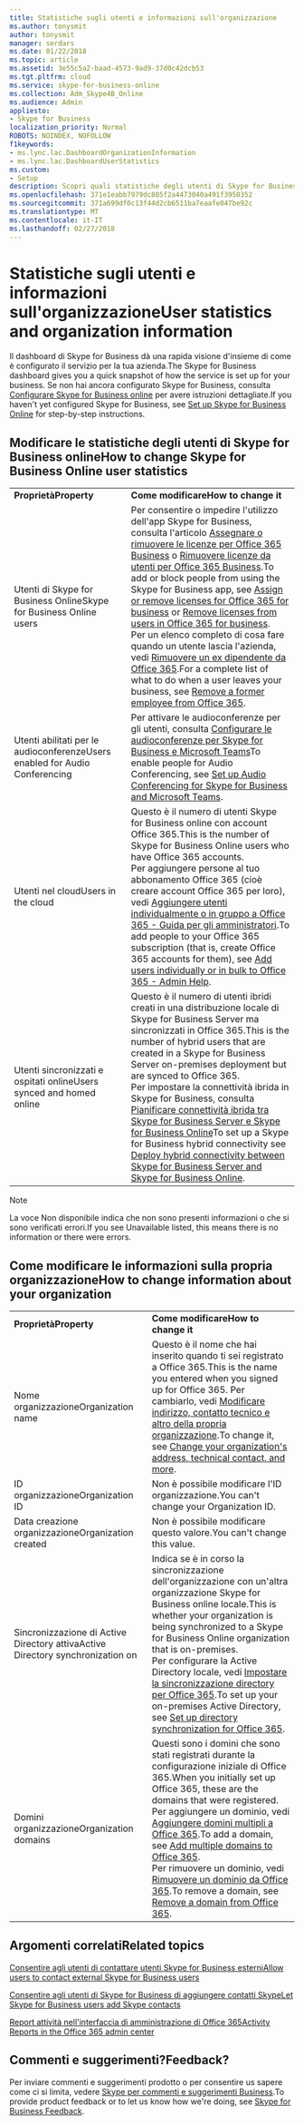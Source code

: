 ```yaml
---
title: Statistiche sugli utenti e informazioni sull'organizzazione
ms.author: tonysmit
author: tonysmit
manager: serdars
ms.date: 01/22/2018
ms.topic: article
ms.assetid: 3e55c5a2-baad-4573-9ad9-37d0c42dcb53
ms.tgt.pltfrm: cloud
ms.service: skype-for-business-online
ms.collection: Adm_Skype4B_Online
ms.audience: Admin
appliesto:
- Skype for Business
localization_priority: Normal
ROBOTS: NOINDEX, NOFOLLOW
f1keywords:
- ms.lync.lac.DashboardOrganizationInformation
- ms.lync.lac.DashboardUserStatistics
ms.custom:
- Setup
description: Scopri quali statistiche degli utenti di Skype for Business sono disponibili, ad esempio il numero di utenti abilitati, gli utenti con accesso alle conferenze o gli utenti abilitati per Office 365.
ms.openlocfilehash: 371e1eabb7979dc805f2a4473040a491f3950352
ms.sourcegitcommit: 371a699df0c13f44d2cb6511ba7eaafe047be92c
ms.translationtype: MT
ms.contentlocale: it-IT
ms.lasthandoff: 02/27/2018
---
```

# <a name="user-statistics-and-organization-information"></a><span data-ttu-id="51f32-103">Statistiche sugli utenti e informazioni sull'organizzazione</span><span class="sxs-lookup"><span data-stu-id="51f32-103">User statistics and organization information</span></span>

<span data-ttu-id="51f32-104">Il dashboard di Skype for Business dà una rapida visione d'insieme di come è configurato il servizio per la tua azienda.</span><span class="sxs-lookup"><span data-stu-id="51f32-104">The Skype for Business dashboard gives you a quick snapshot of how the service is set up for your business.</span></span> <span data-ttu-id="51f32-105">Se non hai ancora configurato Skype for Business, consulta [Configurare Skype for Business online](set-up-skype-for-business-online.md) per avere istruzioni dettagliate.</span><span class="sxs-lookup"><span data-stu-id="51f32-105">If you haven't yet configured Skype for Business, see [Set up Skype for Business Online](set-up-skype-for-business-online.md) for step-by-step instructions.</span></span>
  
## <a name="how-to-change-skype-for-business-online-user-statistics"></a><span data-ttu-id="51f32-106">Modificare le statistiche degli utenti di Skype for Business online</span><span class="sxs-lookup"><span data-stu-id="51f32-106">How to change Skype for Business Online user statistics</span></span>

|||
|:-----|:-----|
|<span data-ttu-id="51f32-107">**Proprietà**</span><span class="sxs-lookup"><span data-stu-id="51f32-107">**Property**</span></span> <br/> |<span data-ttu-id="51f32-108">**Come modificare**</span><span class="sxs-lookup"><span data-stu-id="51f32-108">**How to change it**</span></span> <br/> |
|<span data-ttu-id="51f32-109">Utenti di Skype for Business Online</span><span class="sxs-lookup"><span data-stu-id="51f32-109">Skype for Business Online users</span></span>  <br/> |<span data-ttu-id="51f32-110">Per consentire o impedire l'utilizzo dell'app Skype for Business, consulta l'articolo [Assegnare o rimuovere le licenze per Office 365 Business](https://support.office.com/article/997596b5-4173-4627-b915-36abac6786dc) o [Rimuovere licenze da utenti per Office 365 Business](https://support.office.com/article/9b497c85-d0a4-4735-80fa-d3565bc05bd1).</span><span class="sxs-lookup"><span data-stu-id="51f32-110">To add or block people from using the Skype for Business app, see [Assign or remove licenses for Office 365 for business](https://support.office.com/article/997596b5-4173-4627-b915-36abac6786dc) or [Remove licenses from users in Office 365 for business](https://support.office.com/article/9b497c85-d0a4-4735-80fa-d3565bc05bd1).</span></span>  <br/> <span data-ttu-id="51f32-111">Per un elenco completo di cosa fare quando un utente lascia l'azienda, vedi [Rimuovere un ex dipendente da Office 365](https://support.office.com/article/44d96212-4d90-4027-9aa9-a95eddb367d1).</span><span class="sxs-lookup"><span data-stu-id="51f32-111">For a complete list of what to do when a user leaves your business, see [Remove a former employee from Office 365](https://support.office.com/article/44d96212-4d90-4027-9aa9-a95eddb367d1).</span></span>  <br/> |
|<span data-ttu-id="51f32-112">Utenti abilitati per le audioconferenze</span><span class="sxs-lookup"><span data-stu-id="51f32-112">Users enabled for Audio Conferencing</span></span>  <br/> |<span data-ttu-id="51f32-113">Per attivare le audioconferenze per gli utenti, consulta [Configurare le audioconferenze per Skype for Business e Microsoft Teams](../audio-conferencing-in-office-365/set-up-audio-conferencing.md)</span><span class="sxs-lookup"><span data-stu-id="51f32-113">To enable people for Audio Conferencing, see [Set up Audio Conferencing for Skype for Business and Microsoft Teams](../audio-conferencing-in-office-365/set-up-audio-conferencing.md).</span></span>  <br/> |
|<span data-ttu-id="51f32-114">Utenti nel cloud</span><span class="sxs-lookup"><span data-stu-id="51f32-114">Users in the cloud</span></span>  <br/> |<span data-ttu-id="51f32-115">Questo è il numero di utenti Skype for Business online con account Office 365.</span><span class="sxs-lookup"><span data-stu-id="51f32-115">This is the number of Skype for Business Online users who have Office 365 accounts.</span></span>  <br/> <span data-ttu-id="51f32-116">Per aggiungere persone al tuo abbonamento Office 365 (cioè creare account Office 365 per loro), vedi [Aggiungere utenti individualmente o in gruppo a Office 365 - Guida per gli amministratori](https://support.office.com/article/1970f7d6-03b5-442f-b385-5880b9c256ec).</span><span class="sxs-lookup"><span data-stu-id="51f32-116">To add people to your Office 365 subscription (that is, create Office 365 accounts for them), see [Add users individually or in bulk to Office 365 - Admin Help](https://support.office.com/article/1970f7d6-03b5-442f-b385-5880b9c256ec).</span></span>  <br/> |
|<span data-ttu-id="51f32-117">Utenti sincronizzati e ospitati online</span><span class="sxs-lookup"><span data-stu-id="51f32-117">Users synced and homed online</span></span>  <br/> |<span data-ttu-id="51f32-118">Questo è il numero di utenti ibridi creati in una distribuzione locale di Skype for Business Server ma sincronizzati in Office 365.</span><span class="sxs-lookup"><span data-stu-id="51f32-118">This is the number of hybrid users that are created in a Skype for Business Server on-premises deployment but are synced to Office 365.</span></span>  <br/> <span data-ttu-id="51f32-119">Per impostare la connettività ibrida in Skype for Business, consulta [Pianificare connettività ibrida tra Skype for Business Server e Skype for Business Online](https://technet.microsoft.com/en-us/library/jj204669.aspx)</span><span class="sxs-lookup"><span data-stu-id="51f32-119">To set up a Skype for Business hybrid connectivity see [Deploy hybrid connectivity between Skype for Business Server and Skype for Business Online](https://technet.microsoft.com/en-us/library/jj204669.aspx).</span></span>  <br/> |
   
> [!NOTE]
> <span data-ttu-id="51f32-120">La voce Non disponibile indica che non sono presenti informazioni o che si sono verificati errori.</span><span class="sxs-lookup"><span data-stu-id="51f32-120">If you see Unavailable listed, this means there is no information or there were errors.</span></span> 
  
## <a name="how-to-change-information-about-your-organization"></a><span data-ttu-id="51f32-121">Come modificare le informazioni sulla propria organizzazione</span><span class="sxs-lookup"><span data-stu-id="51f32-121">How to change information about your organization</span></span>

|||
|:-----|:-----|
|<span data-ttu-id="51f32-122">**Proprietà**</span><span class="sxs-lookup"><span data-stu-id="51f32-122">**Property**</span></span> <br/> |<span data-ttu-id="51f32-123">**Come modificare**</span><span class="sxs-lookup"><span data-stu-id="51f32-123">**How to change it**</span></span> <br/> |
|<span data-ttu-id="51f32-124">Nome organizzazione</span><span class="sxs-lookup"><span data-stu-id="51f32-124">Organization name</span></span>  <br/> |<span data-ttu-id="51f32-125">Questo è il nome che hai inserito quando ti sei registrato a Office 365.</span><span class="sxs-lookup"><span data-stu-id="51f32-125">This is the name you entered when you signed up for Office 365.</span></span> <span data-ttu-id="51f32-126">Per cambiarlo, vedi [Modificare indirizzo, contatto tecnico e altro della propria organizzazione](https://support.office.com/article/a36e5a52-4df2-479e-bb97-9e67b8483e10).</span><span class="sxs-lookup"><span data-stu-id="51f32-126">To change it, see [Change your organization's address, technical contact, and more](https://support.office.com/article/a36e5a52-4df2-479e-bb97-9e67b8483e10).</span></span>  <br/> |
|<span data-ttu-id="51f32-127">ID organizzazione</span><span class="sxs-lookup"><span data-stu-id="51f32-127">Organization ID</span></span>  <br/> |<span data-ttu-id="51f32-128">Non è possibile modificare l'ID organizzazione.</span><span class="sxs-lookup"><span data-stu-id="51f32-128">You can't change your Organization ID.</span></span>  <br/> |
|<span data-ttu-id="51f32-129">Data creazione organizzazione</span><span class="sxs-lookup"><span data-stu-id="51f32-129">Organization created</span></span>  <br/> |<span data-ttu-id="51f32-130">Non è possibile modificare questo valore.</span><span class="sxs-lookup"><span data-stu-id="51f32-130">You can't change this value.</span></span>  <br/> |
|<span data-ttu-id="51f32-131">Sincronizzazione di Active Directory attiva</span><span class="sxs-lookup"><span data-stu-id="51f32-131">Active Directory synchronization on</span></span>  <br/> |<span data-ttu-id="51f32-132">Indica se è in corso la sincronizzazione dell'organizzazione con un'altra organizzazione Skype for Business online locale.</span><span class="sxs-lookup"><span data-stu-id="51f32-132">This is whether your organization is being synchronized to a Skype for Business Online organization that is on-premises.</span></span>  <br/> <span data-ttu-id="51f32-133">Per configurare la Active Directory locale, vedi [Impostare la sincronizzazione directory per Office 365](https://support.office.com/article/1b3b5318-6977-42ed-b5c7-96fa74b08846).</span><span class="sxs-lookup"><span data-stu-id="51f32-133">To set up your on-premises Active Directory, see [Set up directory synchronization for Office 365](https://support.office.com/article/1b3b5318-6977-42ed-b5c7-96fa74b08846).</span></span>  <br/> |
|<span data-ttu-id="51f32-134">Domini organizzazione</span><span class="sxs-lookup"><span data-stu-id="51f32-134">Organization domains</span></span>  <br/> |<span data-ttu-id="51f32-135">Questi sono i domini che sono stati registrati durante la configurazione iniziale di Office 365.</span><span class="sxs-lookup"><span data-stu-id="51f32-135">When you initially set up Office 365, these are the domains that were registered.</span></span>  <br/> <span data-ttu-id="51f32-136">Per aggiungere un dominio, vedi [Aggiungere domini multipli a Office 365](https://support.office.com/article/2d2fa996-b760-411d-a5cc-190d63f13207).</span><span class="sxs-lookup"><span data-stu-id="51f32-136">To add a domain, see [Add multiple domains to Office 365](https://support.office.com/article/2d2fa996-b760-411d-a5cc-190d63f13207).</span></span>  <br/> <span data-ttu-id="51f32-137">Per rimuovere un dominio, vedi [Rimuovere un dominio da Office 365](https://support.office.com/article/f09696b2-8c29-4588-a08b-b333da19810c).</span><span class="sxs-lookup"><span data-stu-id="51f32-137">To remove a domain, see [Remove a domain from Office 365](https://support.office.com/article/f09696b2-8c29-4588-a08b-b333da19810c).</span></span>  <br/> |
   
## <a name="related-topics"></a><span data-ttu-id="51f32-138">Argomenti correlati</span><span class="sxs-lookup"><span data-stu-id="51f32-138">Related topics</span></span>
[<span data-ttu-id="51f32-139">Consentire agli utenti di contattare utenti Skype for Business esterni</span><span class="sxs-lookup"><span data-stu-id="51f32-139">Allow users to contact external Skype for Business users</span></span>](allow-users-to-contact-external-skype-for-business-users.md)

[<span data-ttu-id="51f32-140">Consentire agli utenti di Skype for Business di aggiungere contatti Skype</span><span class="sxs-lookup"><span data-stu-id="51f32-140">Let Skype for Business users add Skype contacts</span></span>](let-skype-for-business-users-add-skype-contacts.md)

[<span data-ttu-id="51f32-141">Report attività nell'interfaccia di amministrazione di Office 365</span><span class="sxs-lookup"><span data-stu-id="51f32-141">Activity Reports in the Office 365 admin center</span></span>](https://support.office.com/article/0d6dfb17-8582-4172-a9a9-aed798150263)

## <a name="feedback"></a><span data-ttu-id="51f32-142">Commenti e suggerimenti?</span><span class="sxs-lookup"><span data-stu-id="51f32-142">Feedback?</span></span>
<span data-ttu-id="51f32-143">Per inviare commenti e suggerimenti prodotto o per consentire us sapere come ci si limita, vedere [Skype per commenti e suggerimenti Business](https://www.skypefeedback.com).</span><span class="sxs-lookup"><span data-stu-id="51f32-143">To provide product feedback or to let us know how we're doing, see [Skype for Business Feedback](https://www.skypefeedback.com).</span></span>